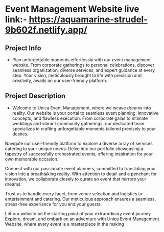 # Event Management Website live link:- https://aquamarine-strudel-9b602f.netlify.app/

## Project Info

- Plan unforgettable moments effortlessly with our event management website. From corporate gatherings to personal celebrations, discover seamless organization, diverse services, and expert guidance at every step. Your vision, meticulously brought to life with precision and creativity, awaits on our user-friendly platform.

## Project Description
- Welcome to Unica Event Management, where we weave dreams into reality. Our website is your portal to seamless event planning, innovative concepts, and flawless execution. From corporate galas to intimate weddings and vibrant community gatherings, our dedicated team specializes in crafting unforgettable moments tailored precisely to your desires.

Navigate our user-friendly platform to explore a diverse array of services catering to your unique needs. Delve into our portfolio showcasing a tapestry of successfully orchestrated events, offering inspiration for your own memorable occasion.

Connect with our passionate event planners, committed to translating your vision into a breathtaking reality. With attention to detail and a penchant for innovation, we collaborate closely to curate an event that mirrors your dreams.

Trust us to handle every facet, from venue selection and logistics to entertainment and catering. Our meticulous approach ensures a seamless, stress-free experience for you and your guests.

Let our website be the starting point of your extraordinary event journey. Explore, dream, and embark on an adventure with Unica Event Management Website, where every event is a masterpiece in the making

